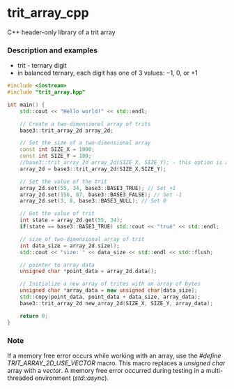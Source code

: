 # trit_array_cpp
C++ header-only library of a trit array

### Description and examples
* trit - ternary digit
* in balanced ternary, each digit has one of 3 values: −1, 0, or +1

```C++
#include <iostream>
#include "trit_array.hpp"

int main() {
	std::cout << "Hello world!" << std::endl;

	// Create a two-dimensional array of trits
	base3::trit_array_2d array_2d;

	// Set the size of a two-dimensional array
	const int SIZE_X = 1000;
	const int SIZE_Y = 100;
	//base3::trit_array_2d array_2d(SIZE_X, SIZE_Y); - this option is also possible
	array_2d = base3::trit_array_2d(SIZE_X,SIZE_Y);

	// Set the value of the trit
	array_2d.set(55, 34, base3::BASE3_TRUE); // Set +1
	array_2d.set(156, 87, base3::BASE3_FALSE); // Set -1
	array_2d.set(3, 8, base3::BASE3_NULL); // Set 0

	// Get the value of trit
	int state = array_2d.get(55, 34);
	if(state == base3::BASE3_TRUE) std::cout << "true" << std::endl;

	// size of two-dimensional array of trit
	int data_size = array_2d.size();
	std::cout << "size: " << data_size << std::endl << std::flush;

	// pointer to array data
	unsigned char *point_data = array_2d.data();

	// Initialize a new array of trites with an array of bytes
	unsigned char *array_data = new unsigned char[data_size];
	std::copy(point_data, point_data + data_size, array_data);
	base3::trit_array_2d new_array_2d(SIZE_X, SIZE_Y, array_data);

	return 0;
}
```

### Note

If a memory free error occurs while working with an array, use the *#define TRIT_ARRAY_2D_USE_VECTOR* macro. This macro replaces a *unsigned char* array with a *vector<unsigned char>*. A memory free error occurred during testing in a multi-threaded environment (*std::async*).

